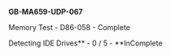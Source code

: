 **GB-MA659-UDP-067**

Memory Test - D86-058 - Complete

Detecting IDE Drives** - 0 / 5 - **InComplete
